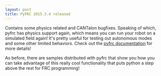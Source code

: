 ```yaml
---
layout: post
title: PyFRC 2015.3.4 released
---
```


Contains some physics related and CANTalon bugfixes. Speaking of which, pyfrc has physics support again, which means you can run your robot on a simulated field again! It's pretty useful for testing out autonomous modes and some other limited behaviors. Check out the [pyfrc documentation](http://pyfrc.readthedocs.org/en/latest/simulator.html#module-pyfrc.physics.core) for more details!

As before, there are samples distributed with pyfrc that show you how you can take advantage of this really cool functionality that puts python a step above the rest for FRC programming!


